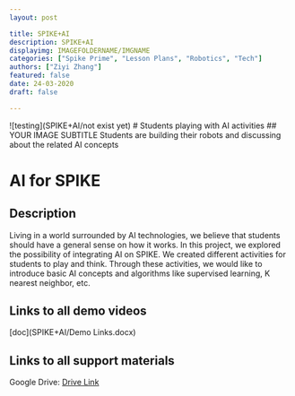 ```yaml
---
layout: post

title: SPIKE+AI
description: SPIKE+AI
displayimg: IMAGEFOLDERNAME/IMGNAME
categories: ["Spike Prime", "Lesson Plans", "Robotics", "Tech"]
authors: ["Ziyi Zhang"]
featured: false
date: 24-03-2020
draft: false

---
```

<div class="image_text_overlay" markdown="1">
![testing](SPIKE+AI/not exist yet)
# Students playing with AI activities
## YOUR IMAGE SUBTITLE
Students are building their robots and discussing about the related AI concepts
</div>

# AI for SPIKE 
## Description
<!--FREE WRITE lets you write any markdown you want (include images, lists, titles, code,etc)
               If something doesn't look how you expect on the page, try adding a linebreak after it--------------------->
<div class="free_write" markdown="1">
Living in a world surrounded by AI technologies, we believe that students should have a general sense on how it works. In this project, we explored the possibility of integrating AI on SPIKE. We created different activities for students to play and think. Through these activities, we would like to introduce basic AI concepts and algorithms like supervised learning, K nearest neighbor, etc.
</div>

<!--document creates a grid of documentss--------------------->
## Links to all demo videos
<div class="document" markdown="1">
[doc](SPIKE+AI/Demo Links.docx)
<!-- insert as many links here as you want to dynamically create a grid of pdfs-->
</div>

## Links to all support materials
Google Drive: [Drive Link](https://drive.google.com/drive/folders/1LgktIDD6_xOmkDAtCi7NtupXIxNM2JPZ?usp=sharing)
